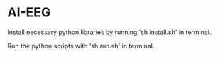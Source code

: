 # AI-EEG

Install necessary python libraries by running 'sh install.sh' in terminal.

Run the python scripts with 'sh run.sh' in terminal.
